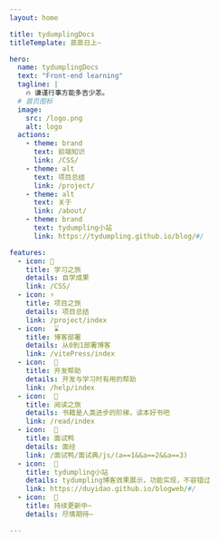 ```yaml
---
layout: home

title: tydumplingDocs
titleTemplate: 蒸蒸日上~

hero:
  name: tydumplingDocs
  text: "Front-end learning"
  tagline: |
    🔥 谦谨行事方能多吉少恙。
  # 首页图标
  image:
    src: /logo.png
    alt: logo
  actions:
    - theme: brand
      text: 前端知识
      link: /CSS/
    - theme: alt
      text: 项目总结
      link: /project/
    - theme: alt
      text: 关于
      link: /about/
    - theme: brand
      text: tydumpling小站
      link: https://tydumpling.github.io/blog/#/

features:
  - icon: 📕
    title: 学习之旅
    details: 自学成果
    link: /CSS/
  - icon: ⚡
    title: 项目之旅
    details: 项目总结
    link: /project/index
  - icon:  ⌛
    title: 博客部署
    details: 从0到1部署博客
    link: /vitePress/index
  - icon:  🎉
    title: 开发帮助
    details: 开发与学习时有用的帮助
    link: /help/index
  - icon:  📖
    title: 阅读之旅
    details: 书籍是人类进步的阶梯，读本好书吧
    link: /read/index
  - icon:  🦆
    title: 面试鸭
    details: 面经
    link: /面试鸭/面试典/js/(a==1&&a==2&&a==3)
  - icon:  📘
    title: tydumpling小站
    details: tydumpling博客效果展示，功能实现，不容错过
    link: https://duyidao.github.io/blogweb/#/
  - icon:  🎈️
    title: 持续更新中~
    details: 尽情期待~

---
```


<script setup>
import {
  VPTeamPage,
  VPTeamPageTitle,
  VPTeamMembers
} from 'vitepress/theme';
import { icons } from './socialIcons';

const members = [
  {
    avatar: 'https://www.github.com/tydumpling.png',
    name: 'Yuan tang',
    title: '逆水行舟，不进则退',
    desc: 'FE Developer<br/>Creator @ <a href="https://github.com/tydumpling/blog" target="_blank">tydumpling</a>',
    links: [
      { icon: 'github', link: 'https://github.com/tydumpling' },
      {
       icon: { svg: icons.bilibili } ,link: "https://space.bilibili.com/201738571",
      },
      // { icon: 'youtube', link: 'https://www.youtube.com/@tydumpling'},
    ]
  },
  {
    avatar: 'https://www.github.com/tydumplings.png',
    name: 'tydumplings',
    title: '热爱学习',
      desc: 'FE Developer<br/>Creator @ <a href="https://github.com/tydumpling/blog" target="_blank">tydumpling</a>',
    links: [
      { icon: 'github', link: 'https://github.com/tydumplings' },
      {
       icon: { svg: icons.bilibili } ,link: "https://space.bilibili.com/201738571",
      },
    ]
  },
]
</script>

<VPTeamPage>
  <VPTeamPageTitle>
    <template #title>
      核心成员介绍
    </template>
  </VPTeamPageTitle>
  <VPTeamMembers
    :members="members"
  />
</VPTeamPage>

<HomeContributors/>